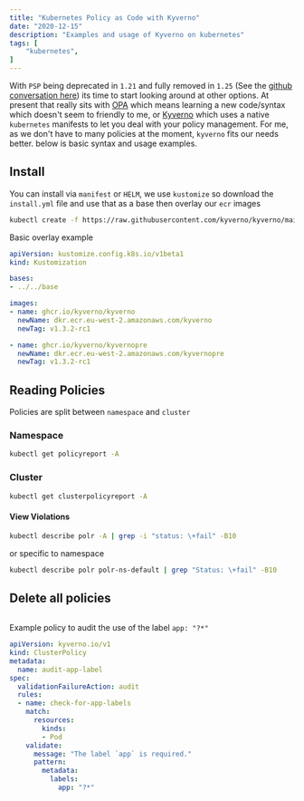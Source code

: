 ```yaml
---
title: "Kubernetes Policy as Code with Kyverno"
date: "2020-12-15"
description: "Examples and usage of Kyverno on kubernetes"
tags: [
    "kubernetes",
]
---
```


With `PSP` being deprecated in `1.21` and fully removed in `1.25` (See the [github conversation here](https://github.com/kubernetes/kubernetes/pull/97171)) its time to start looking around at other options. At present that really sits with [OPA](https://www.openpolicyagent.org/) which means learning a new code/syntax which doesn't seem to friendly to me, or [Kyverno](https://kyverno.io/) which uses a native `kubernetes` manifests to let you deal with your policy management. For me, as we don't have to many policies at the moment, `kyverno` fits our needs better. below is basic syntax and usage examples.

## Install

You can install via `manifest` or `HELM`, we use `kustomize` so download the `install.yml` file and use that as a base then overlay our `ecr` images

``` bash
kubectl create -f https://raw.githubusercontent.com/kyverno/kyverno/main/definitions/release/install.yaml
```

Basic overlay example

``` yaml
apiVersion: kustomize.config.k8s.io/v1beta1
kind: Kustomization

bases:
- ../../base

images:
- name: ghcr.io/kyverno/kyverno
  newName: dkr.ecr.eu-west-2.amazonaws.com/kyverno
  newTag: v1.3.2-rc1

- name: ghcr.io/kyverno/kyvernopre
  newName: dkr.ecr.eu-west-2.amazonaws.com/kyvernopre
  newTag: v1.3.2-rc1
```

## Reading Policies

Policies are split between `namespace` and `cluster`

### Namespace

``` bash
kubectl get policyreport -A
```

### Cluster

``` bash
kubectl get clusterpolicyreport -A
```

#### View Violations

``` bash
kubectl describe polr -A | grep -i "status: \+fail" -B10
```

or specific to namespace

``` bash
kubectl describe polr polr-ns-default | grep "Status: \+fail" -B10
```

## Delete all policies

``` bash

```

Example policy to audit the use of the label `app: "?*"`

``` yaml
apiVersion: kyverno.io/v1
kind: ClusterPolicy
metadata:
  name: audit-app-label
spec:
  validationFailureAction: audit
  rules:
  - name: check-for-app-labels
    match:
      resources:
        kinds:
        - Pod
    validate:
      message: "The label `app` is required."
      pattern:
        metadata:
          labels:
            app: "?*"
```
